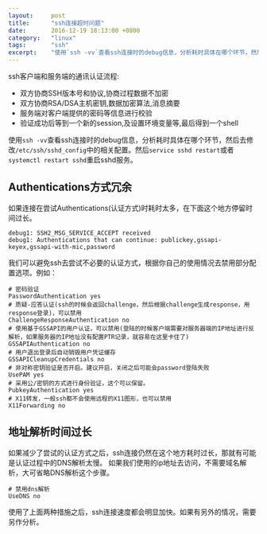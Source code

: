 ```yaml
---
layout:     post
title:      "ssh连接超时问题"
date:       2016-12-19 18:13:00 +0800
category:   "linux"
tags:       "ssh"
excerpt:    "使用`ssh -vv`查看ssh连接时的debug信息，分析耗时具体在哪个环节，然后去修改`/etc/ssh/sshd_config`中的相关配置。然后`service sshd restart`或者`systemctl restart sshd`重启sshd服务"
---
```


ssh客户端和服务端的通讯认证流程:

- 双方协商SSH版本号和协议,协商过程数据不加密
- 双方协商RSA/DSA主机密钥,数据加密算法,消息摘要
- 服务端对客户端提供的密码等信息进行校验
- 验证成功后等到一个新的session,及设置环境变量等,最后得到一个shell

使用`ssh -vv`查看ssh连接时的debug信息，分析耗时具体在哪个环节，然后去修改`/etc/ssh/sshd_config`中的相关配置。然后`service sshd restart`或者`systemctl restart sshd`重启sshd服务。

## Authentications方式冗余

如果连接在尝试Authentications(认证方式)时耗时太多，在下面这个地方停留时间过长。

````
debug1: SSH2_MSG_SERVICE_ACCEPT received
debug1: Authentications that can continue: publickey,gssapi-keyex,gssapi-with-mic,password
````

我们可以避免ssh去尝试不必要的认证方式，根据你自己的使用情况去禁用部分配置选项。例如：

````
# 密码验证
PasswordAuthentication yes
# 质疑-应答认证(ssh的时候会返回challenge，然后根据challenge生成response，用response登录)，可以禁用
ChallengeResponseAuthentication no
# 使用基于GSSAPI的用户认证，可以禁用(登陆的时候客户端需要对服务器端的IP地址进行反解析，如果服务器的IP地址没有配置PTR记录，就容易在这里卡住了)
GSSAPIAuthentication no
# 用户退出登录后自动销毁用户凭证缓存
GSSAPICleanupCredentials no
# 非对称密钥验证是否开启。建议开启，关闭之后可能会password登陆失败
UsePAM yes
# 采用公/密钥的方式进行身份验证，这个可以保留。
PubkeyAuthentication yes
# X11转发，一般ssh都不会使用远程的X11图形，也可以禁用
X11Forwarding no
````

## 地址解析时间过长

如果减少了尝试的认证方式之后，ssh连接仍然在这个地方耗时过长，那就有可能是认证过程中的DNS解析太慢。
如果我们使用的ip地址去访问，不需要域名解析，大可省略DNS解析这个步骤。

````
# 禁用dns解析
UseDNS no
````

使用了上面两种措施之后，ssh连接速度都会明显加快。如果有另外的情况，需要另作分析。
